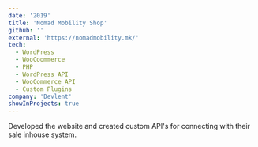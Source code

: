 ```yaml
---
date: '2019'
title: 'Nomad Mobility Shop'
github: ''
external: 'https://nomadmobility.mk/'
tech:
  - WordPress
  - WooCoommerce
  - PHP
  - WordPress API
  - WooCommerce API
  - Custom Plugins
company: 'Devlent'
showInProjects: true
---
```


Developed the website and created custom API's for connecting with their sale inhouse system.
